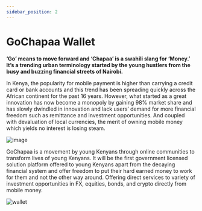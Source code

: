 ```yaml
---
sidebar_position: 2
---
```


# GoChapaa Wallet

**‘Go’ means to move forward and ‘Chapaa’ is a swahili slang for ‘Money.’ It’s a trending urban terminology started by the young hustlers from the busy and buzzing financial streets of Nairobi.**

In Kenya, the popularity for mobile payment is higher than carrying a credit card or bank accounts and this trend has been spreading quickly across the African continent for the past 16 years. However, what started as a great innovation has now become a monopoly by gaining 98% market share and has slowly dwindled in innovation and lack users’ demand for more financial freedom such as remittance and investment opportunities. And coupled with devaluation of local currencies, the merit of owning mobile money which yields no interest is losing steam.

![image](https://github.com/GoChapaa/gochapaa-documents/assets/104560529/31521613-575d-4629-a908-d86c412e583d)

GoChapaa is a movement by young Kenyans through online communities to transform lives of young Kenyans. It will be the first government licensed solution platform offered to young Kenyans apart from the decaying financial system and offer freedom to put their hard earned money to work for them and not the other way around. Offering direct services to variety of investment opportunities in FX, equities, bonds, and crypto directly from mobile money.

![wallet](https://github.com/GoChapaa/gochapaa-documents/assets/104560529/0f3d9e74-5b5f-4746-8e5f-5bf0873d8fad)
